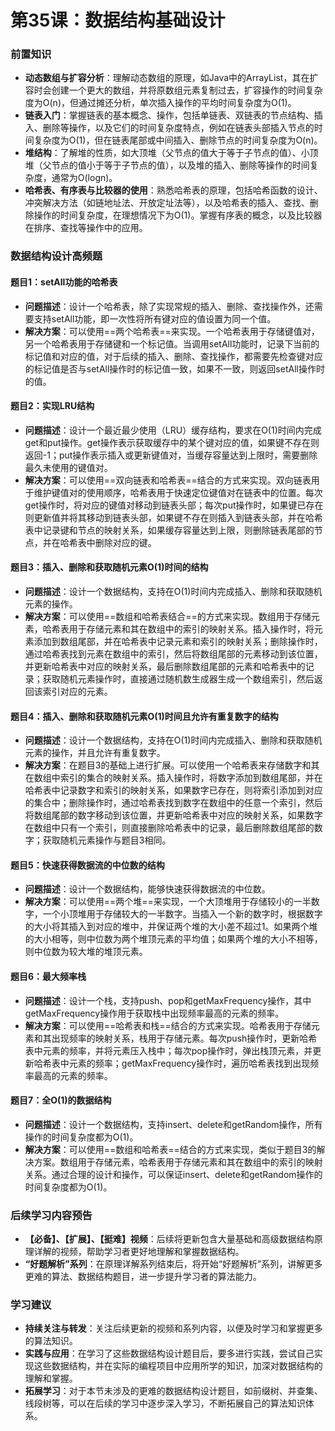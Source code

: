 # 第35课：数据结构基础设计

### 前置知识
- **动态数组与扩容分析**：理解动态数组的原理，如Java中的ArrayList，其在扩容时会创建一个更大的数组，并将原数组元素复制过去，扩容操作的时间复杂度为O(n)，但通过摊还分析，单次插入操作的平均时间复杂度为O(1)。
- **链表入门**：掌握链表的基本概念、操作，包括单链表、双链表的节点结构、插入、删除等操作，以及它们的时间复杂度特点，例如在链表头部插入节点的时间复杂度为O(1)，但在链表尾部或中间插入、删除节点的时间复杂度为O(n)。
- **堆结构**：了解堆的性质，如大顶堆（父节点的值大于等于子节点的值）、小顶堆（父节点的值小于等于子节点的值），以及堆的插入、删除等操作的时间复杂度，通常为O(logn)。
- **哈希表、有序表与比较器的使用**：熟悉哈希表的原理，包括哈希函数的设计、冲突解决方法（如链地址法、开放定址法等），以及哈希表的插入、查找、删除操作的时间复杂度，在理想情况下为O(1)。掌握有序表的概念，以及比较器在排序、查找等操作中的应用。

### 数据结构设计高频题

#### 题目1：setAll功能的哈希表
- **问题描述**：设计一个哈希表，除了实现常规的插入、删除、查找操作外，还需要支持setAll功能，即一次性将所有键对应的值设置为同一个值。
- **解决方案**：可以使用==两个哈希表==来实现。一个哈希表用于存储键值对，另一个哈希表用于存储键和一个标记值。当调用setAll功能时，记录下当前的标记值和对应的值，对于后续的插入、删除、查找操作，都需要先检查键对应的标记值是否与setAll操作时的标记值一致，如果不一致，则返回setAll操作时的值。

#### 题目2：实现LRU结构
- **问题描述**：设计一个最近最少使用（LRU）缓存结构，要求在O(1)时间内完成get和put操作。get操作表示获取缓存中的某个键对应的值，如果键不存在则返回-1；put操作表示插入或更新键值对，当缓存容量达到上限时，需要删除最久未使用的键值对。
- **解决方案**：可以使用==双向链表和哈希表==结合的方式来实现。双向链表用于维护键值对的使用顺序，哈希表用于快速定位键值对在链表中的位置。每次get操作时，将对应的键值对移动到链表头部；每次put操作时，如果键已存在则更新值并将其移动到链表头部，如果键不存在则插入到链表头部，并在哈希表中记录键和节点的映射关系，如果缓存容量达到上限，则删除链表尾部的节点，并在哈希表中删除对应的键。

#### 题目3：插入、删除和获取随机元素O(1)时间的结构
- **问题描述**：设计一个数据结构，支持在O(1)时间内完成插入、删除和获取随机元素的操作。
- **解决方案**：可以使用==数组和哈希表结合==的方式来实现。数组用于存储元素，哈希表用于存储元素和其在数组中的索引的映射关系。插入操作时，将元素添加到数组尾部，并在哈希表中记录元素和索引的映射关系；删除操作时，通过哈希表找到元素在数组中的索引，然后将数组尾部的元素移动到该位置，并更新哈希表中对应的映射关系，最后删除数组尾部的元素和哈希表中的记录；获取随机元素操作时，直接通过随机数生成器生成一个数组索引，然后返回该索引对应的元素。

#### 题目4：插入、删除和获取随机元素O(1)时间且允许有重复数字的结构
- **问题描述**：设计一个数据结构，支持在O(1)时间内完成插入、删除和获取随机元素的操作，并且允许有重复数字。
- **解决方案**：在题目3的基础上进行扩展。可以使用一个哈希表来存储数字和其在数组中索引的集合的映射关系。插入操作时，将数字添加到数组尾部，并在哈希表中记录数字和索引的映射关系，如果数字已存在，则将索引添加到对应的集合中；删除操作时，通过哈希表找到数字在数组中的任意一个索引，然后将数组尾部的数字移动到该位置，并更新哈希表中对应的映射关系，如果数字在数组中只有一个索引，则直接删除哈希表中的记录，最后删除数组尾部的数字；获取随机元素操作与题目3相同。

#### 题目5：快速获得数据流的中位数的结构
- **问题描述**：设计一个数据结构，能够快速获得数据流的中位数。
- **解决方案**：可以使用==两个堆==来实现，一个大顶堆用于存储较小的一半数字，一个小顶堆用于存储较大的一半数字。当插入一个新的数字时，根据数字的大小将其插入到对应的堆中，并保证两个堆的大小差不超过1。如果两个堆的大小相等，则中位数为两个堆顶元素的平均值；如果两个堆的大小不相等，则中位数为较大堆的堆顶元素。

#### 题目6：最大频率栈
- **问题描述**：设计一个栈，支持push、pop和getMaxFrequency操作，其中getMaxFrequency操作用于获取栈中出现频率最高的元素的频率。
- **解决方案**：可以使用==哈希表和栈==结合的方式来实现。哈希表用于存储元素和其出现频率的映射关系，栈用于存储元素。每次push操作时，更新哈希表中元素的频率，并将元素压入栈中；每次pop操作时，弹出栈顶元素，并更新哈希表中元素的频率；getMaxFrequency操作时，遍历哈希表找到出现频率最高的元素的频率。

#### 题目7：全O(1)的数据结构
- **问题描述**：设计一个数据结构，支持insert、delete和getRandom操作，所有操作的时间复杂度都为O(1)。
- **解决方案**：可以使用==数组和哈希表==结合的方式来实现，类似于题目3的解决方案。数组用于存储元素，哈希表用于存储元素和其在数组中的索引的映射关系。通过合理的设计和操作，可以保证insert、delete和getRandom操作的时间复杂度都为O(1)。

### 后续学习内容预告
- **【必备】、【扩展】、【挺难】视频**：后续将更新包含大量基础和高级数据结构原理详解的视频，帮助学习者更好地理解和掌握数据结构。
- **“好题解析”系列**：在原理详解系列结束后，将开始“好题解析”系列，讲解更多更难的算法、数据结构题目，进一步提升学习者的算法能力。

### 学习建议
- **持续关注与转发**：关注后续更新的视频和系列内容，以便及时学习和掌握更多的算法知识。
- **实践与应用**：在学习了这些数据结构设计题目后，要多进行实践，尝试自己实现这些数据结构，并在实际的编程项目中应用所学的知识，加深对数据结构的理解和掌握。
- **拓展学习**：对于本节未涉及的更难的数据结构设计题目，如前缀树、并查集、线段树等，可以在后续的学习中逐步深入学习，不断拓展自己的算法知识体系。